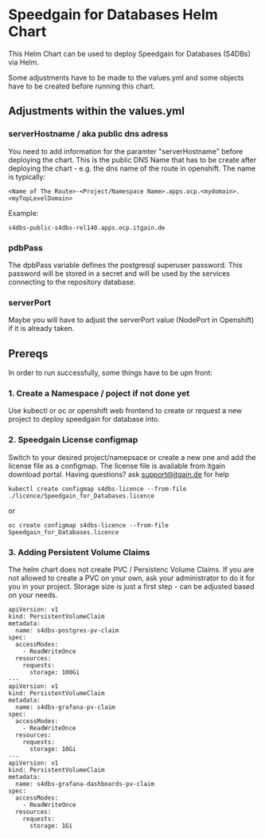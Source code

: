 # Speedgain for Databases Helm Chart
This Helm Chart can be used to deploy Speedgain for Databases (S4DBs) via Helm. 

Some adjustments have to be made to the values.yml and some objects have to be created before running this chart.

## Adjustments within the values.yml
### serverHostname / aka public dns adress
You need to add information for the paramter "serverHostname" before deploying the chart. This is the public DNS Name that has to be create after deploying the chart - e.g. the dns name of the route in openshift. The name is typically:
````
<Name of The Route>-<Project/Namespace Name>.apps.ocp.<mydomain>.<myTopLevelDomain>
````
Example:
````
s4dbs-public-s4dbs-rel140.apps.ocp.itgain.de
````

### pdbPass
The dpbPass variable defines the postgresql superuser password. This password will be stored in a secret and will be used by the services connecting to the repository database.

### serverPort
Maybe you will have to adjust the serverPort value (NodePort in Openshift) if it is already taken. 

## Prereqs
In order to run successfully, some things have to be upn front:

### 1. Create a Namespace / poject if not done yet

Use kubectl or oc or openshift web frontend to create or request a new project to deploy speedgain for database into.

### 2. Speedgain License configmap
Switch to your desired project/namepsace or create a new one and add the license file as a configmap. The license file is available from itgain download portal. Having questions? ask support@itgain.de for help

```
kubectl create configmap s4dbs-licence --from-file ./licence/Speedgain_for_Databases.licence
```
or
````
oc create configmap s4dbs-licence --from-file Speedgain_for_Databases.licence
````

### 3. Adding Persistent Volume Claims
The helm chart does not create PVC / Persistenc Volume Claims. If you are not allowed to create a PVC on your own, ask your administrator to do it for you in your project. Storage size is just a first step - can be adjusted based on your needs.

````
apiVersion: v1
kind: PersistentVolumeClaim
metadata:
  name: s4dbs-postgres-pv-claim
spec:
  accessModes:
    - ReadWriteOnce
  resources:
    requests:
      storage: 100Gi
---
apiVersion: v1
kind: PersistentVolumeClaim
metadata:
  name: s4dbs-grafana-pv-claim
spec:
  accessModes:
    - ReadWriteOnce
  resources:
    requests:
      storage: 10Gi
---
apiVersion: v1
kind: PersistentVolumeClaim
metadata:
  name: s4dbs-grafana-dashboards-pv-claim
spec:
  accessModes:
    - ReadWriteOnce
  resources:
    requests:
      storage: 1Gi

````

